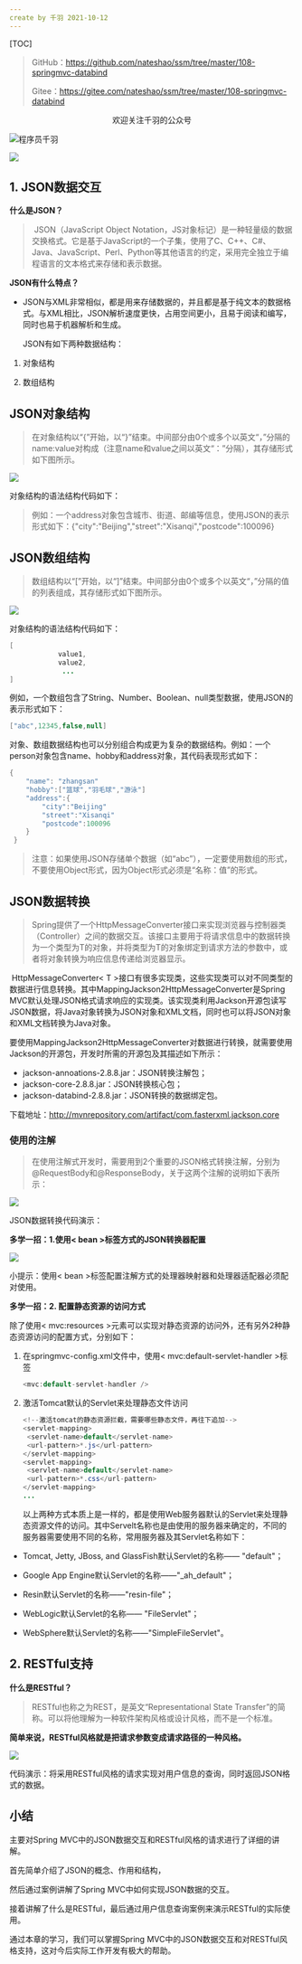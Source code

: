 ```yaml
---
create by 千羽 2021-10-12
---
```


[TOC]

> GitHub：https://github.com/nateshao/ssm/tree/master/108-springmvc-databind
>
> Gitee：https://gitee.com/nateshao/ssm/tree/master/108-springmvc-databind

<center>欢迎关注千羽的公众号</center>

![程序员千羽](https://gitee.com/nateshao/images/raw/master/img/20211021102040.jpg)

![](https://gitee.com/nateshao/images/raw/master/img/20211019223055.png)



## 1. JSON数据交互 

**什么是JSON？**

> ​    JSON（JavaScript Object Notation，JS对象标记）是一种轻量级的数据交换格式。它是基于JavaScript的一个子集，使用了C、C++、C#、Java、JavaScript、Perl、Python等其他语言的约定，采用完全独立于编程语言的文本格式来存储和表示数据。 

**JSON有什么特点？**

- JSON与XML非常相似，都是用来存储数据的，并且都是基于纯文本的数据格式。与XML相比，JSON解析速度更快，占用空间更小，且易于阅读和编写，同时也易于机器解析和生成。

   JSON有如下两种数据结构：

1. 对象结构

2. 数组结构

   

## JSON对象结构

>  在对象结构以“{”开始，以“}”结束。中间部分由0个或多个以英文“，”分隔的name:value对构成（注意name和value之间以英文“：”分隔），其存储形式如下图所示。

![](https://gitee.com/nateshao/images/raw/master/img/20211019223948.png)

  对象结构的语法结构代码如下：

>例如：一个address对象包含城市、街道、邮编等信息，使用JSON的表示形式如下：{"city":"Beijing","street":"Xisanqi","postcode":100096}

## JSON数组结构

>  数组结构以“[”开始，以“]”结束。中间部分由0个或多个以英文“，”分隔的值的列表组成，其存储形式如下图所示。

![](https://gitee.com/nateshao/images/raw/master/img/20211019224013.png)

  对象结构的语法结构代码如下：

```java
[
            value1,
            value2,
             ...
]
```

  例如，一个数组包含了String、Number、Boolean、null类型数据，使用JSON的表示形式如下：

```java
["abc",12345,false,null]
```

对象、数组数据结构也可以分别组合构成更为复杂的数据结构。例如：一个person对象包含name、hobby和address对象，其代码表现形式如下：

```java
{
    "name": "zhangsan"
    "hobby":["篮球","羽毛球","游泳"]
    "address":{
        "city":"Beijing"
        "street":"Xisanqi"
        "postcode":100096
    }
 }
```

>  注意：如果使用JSON存储单个数据（如“abc”），一定要使用数组的形式，不要使用Object形式，因为Object形式必须是“名称：值”的形式。

## JSON数据转换

>    Spring提供了一个HttpMessageConverter<T>接口来实现浏览器与控制器类（Controller）之间的数据交互。该接口主要用于将请求信息中的数据转换为一个类型为T的对象，并将类型为T的对象绑定到请求方法的参数中，或者将对象转换为响应信息传递给浏览器显示。

​    HttpMessageConverter< T >接口有很多实现类，这些实现类可以对不同类型的数据进行信息转换。其中MappingJackson2HttpMessageConverter是Spring MVC默认处理JSON格式请求响应的实现类。该实现类利用Jackson开源包读写JSON数据，将Java对象转换为JSON对象和XML文档，同时也可以将JSON对象和XML文档转换为Java对象。

   要使用MappingJackson2HttpMessageConverter对数据进行转换，就需要使用Jackson的开源包，开发时所需的开源包及其描述如下所示：

- jackson-annoations-2.8.8.jar：JSON转换注解包；
- jackson-core-2.8.8.jar：JSON转换核心包；
- jackson-databind-2.8.8.jar：JSON转换的数据绑定包。

下载地址：http://mvnrepository.com/artifact/com.fasterxml.jackson.core

### 使用的注解

>   在使用注解式开发时，需要用到2个重要的JSON格式转换注解，分别为@RequestBody和@ResponseBody，关于这两个注解的说明如下表所示：

![](https://gitee.com/nateshao/images/raw/master/img/20211019224437.png)

JSON数据转换代码演示：





**多学一招：1.使用< bean >标签方式的JSON转换器配置**

![](https://gitee.com/nateshao/images/raw/master/img/20211019224645.png)

小提示：使用< bean >标签配置注解方式的处理器映射器和处理器适配器必须配对使用。

**多学一招：2. 配置静态资源的访问方式**

除了使用< mvc:resources >元素可以实现对静态资源的访问外，还有另外2种静态资源访问的配置方式，分别如下：

1. 在springmvc-config.xml文件中，使用< mvc:default-servlet-handler >标签

   ```java
   <mvc:default-servlet-handler />
   ```

2. 激活Tomcat默认的Servlet来处理静态文件访问

   ```java
   <!--激活tomcat的静态资源拦截，需要哪些静态文件，再往下追加-->
   <servlet-mapping>
   	<servlet-name>default</servlet-name>
   	<url-pattern>*.js</url-pattern>
   </servlet-mapping>
   <servlet-mapping>
   	<servlet-name>default</servlet-name>
   	<url-pattern>*.css</url-pattern>
   </servlet-mapping>
   ...
   ```

   以上两种方式本质上是一样的，都是使用Web服务器默认的Servlet来处理静态资源文件的访问。其中Servelt名称也是由使用的服务器来确定的，不同的服务器需要使用不同的名称，常用服务器及其Servlet名称如下：

- Tomcat, Jetty, JBoss, and GlassFish默认Servlet的名称—— "default"；

- Google App Engine默认Servlet的名称——"_ah_default"；

- Resin默认Servlet的名称——"resin-file"；
- WebLogic默认Servlet的名称—— "FileServlet"；
- WebSphere默认Servlet的名称——"SimpleFileServlet"。

## 2. RESTful支持

**什么是RESTful？**

>    RESTful也称之为REST，是英文“Representational State Transfer”的简称。可以将他理解为一种软件架构风格或设计风格，而不是一个标准。

**简单来说，RESTful风格就是把请求参数变成请求路径的一种风格。**

![](https://gitee.com/nateshao/images/raw/master/img/20211019225212.png)

代码演示：将采用RESTful风格的请求实现对用户信息的查询，同时返回JSON格式的数据。

## 小结

主要对Spring MVC中的JSON数据交互和RESTful风格的请求进行了详细的讲解。

首先简单介绍了JSON的概念、作用和结构，

然后通过案例讲解了Spring MVC中如何实现JSON数据的交互。

接着讲解了什么是RESTful，最后通过用户信息查询案例来演示RESTful的实际使用。

通过本章的学习，我们可以掌握Spring MVC中的JSON数据交互和对RESTful风格支持，这对今后实际工作开发有极大的帮助。










